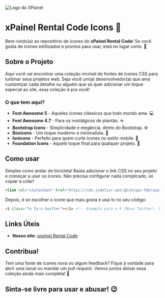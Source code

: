 ![Logo do XPainel](https://xpainel.com/site/images/main-logo.png)
# xPainel Rental Code Icons 🎨

Bem-vindo(a) ao repositório de ícones do **xPainel Rental Code**! Se você gosta de ícones estilizados e prontos para usar, está no lugar certo. 🎉

## Sobre o Projeto
Aqui você vai encontrar uma coleção incrível de fontes de ícones CSS para turbinar seus projetos web. Seja você um(a) desenvolvedor(a) que ama customizar cada detalhe ou alguém que só quer adicionar um toque especial ao site, essa coleção é pra você!

### O que tem aqui?
- **Font Awesome 5** - Aqueles ícones clássicos que todo mundo ama. 💻
- **Font Awesome 4.7** - Para os nostálgicos de plantão. ☕
- **Bootstrap Icons** - Simplicidade e elegância, direto do Bootstrap. ⚙️
- **Boxicons** - Um toque moderno e minimalista. 🧠
- **Ionicons** - Perfeito para quem curte ícones no estilo mobile. 📱
- **Foundation Icons** - Aquele toque final para qualquer projeto. 🗻

## Como usar
Simples como andar de bicicleta! Basta adicionar o link CSS no seu projeto e começar a usar os ícones. Não precisa configurar nada complicado, só copiar e colar!

```html
<link rel="stylesheet" href="https://cdn.jsdelivr.net/gh/Grupo-THX/xpainel-assets/icons.css">
```

Depois, é só escolher o ícone que mais gosta e usá-lo no seu código:

```html
<i class="fa fa-x-twitter"></i> <!-- Exemplo para o X (Novo Twitter)  Font Awesome para a rede social X 🙌🙌-->
```

## Links Úteis
- **Nosso site:** [xpainel Rental Code](https://xpainel.com.br/site)

## Contribua!
Tem uma fonte de ícones nova ou algum feedback? Fique à vontade para abrir uma issue ou mandar um pull request. Vamos juntos deixar essa coleção ainda mais completa! 💪

## Sinta-se livre para usar e abusar! 😉
